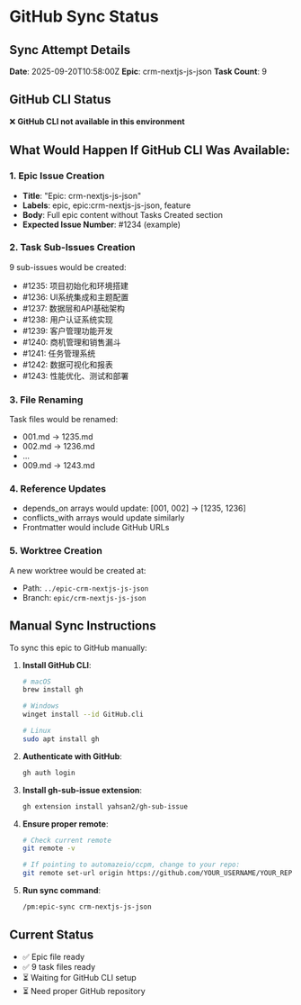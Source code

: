 # GitHub Sync Status

## Sync Attempt Details
**Date**: 2025-09-20T10:58:00Z
**Epic**: crm-nextjs-js-json
**Task Count**: 9

## GitHub CLI Status
❌ **GitHub CLI not available in this environment**

## What Would Happen If GitHub CLI Was Available:

### 1. Epic Issue Creation
- **Title**: "Epic: crm-nextjs-js-json"
- **Labels**: epic, epic:crm-nextjs-js-json, feature
- **Body**: Full epic content without Tasks Created section
- **Expected Issue Number**: #1234 (example)

### 2. Task Sub-Issues Creation
9 sub-issues would be created:
- #1235: 项目初始化和环境搭建
- #1236: UI系统集成和主题配置
- #1237: 数据层和API基础架构
- #1238: 用户认证系统实现
- #1239: 客户管理功能开发
- #1240: 商机管理和销售漏斗
- #1241: 任务管理系统
- #1242: 数据可视化和报表
- #1243: 性能优化、测试和部署

### 3. File Renaming
Task files would be renamed:
- 001.md → 1235.md
- 002.md → 1236.md
- ...
- 009.md → 1243.md

### 4. Reference Updates
- depends_on arrays would update: [001, 002] → [1235, 1236]
- conflicts_with arrays would update similarly
- Frontmatter would include GitHub URLs

### 5. Worktree Creation
A new worktree would be created at:
- Path: `../epic-crm-nextjs-js-json`
- Branch: `epic/crm-nextjs-js-json`

## Manual Sync Instructions

To sync this epic to GitHub manually:

1. **Install GitHub CLI**:
   ```bash
   # macOS
   brew install gh

   # Windows
   winget install --id GitHub.cli

   # Linux
   sudo apt install gh
   ```

2. **Authenticate with GitHub**:
   ```bash
   gh auth login
   ```

3. **Install gh-sub-issue extension**:
   ```bash
   gh extension install yahsan2/gh-sub-issue
   ```

4. **Ensure proper remote**:
   ```bash
   # Check current remote
   git remote -v

   # If pointing to automazeio/ccpm, change to your repo:
   git remote set-url origin https://github.com/YOUR_USERNAME/YOUR_REPO.git
   ```

5. **Run sync command**:
   ```bash
   /pm:epic-sync crm-nextjs-js-json
   ```

## Current Status
- ✅ Epic file ready
- ✅ 9 task files ready
- ⏳ Waiting for GitHub CLI setup
- ⏳ Need proper GitHub repository